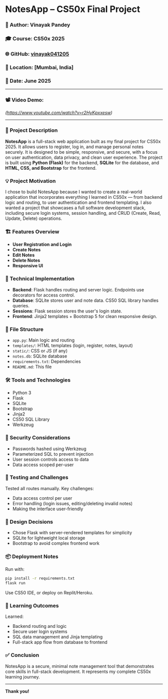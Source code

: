 
# NotesApp – CS50x Final Project

### 👤 Author: Vinayak Pandey  
### 🎓 Course: CS50x 2025  
### 🌐 GitHub: [vinayak041205](https://github.com/me50/vinayak041205)  
### 📍 Location: [Mumbai, India]  
### 📅 Date: June 2025

---

### 📽️ Video Demo:
*(https://www.youtube.com/watch?v=r2HyKpxxesw)*

---

### 📄 Project Description

**NotesApp** is a full-stack web application built as my final project for CS50x 2025. It allows users to register, log in, and manage personal notes securely. It is designed to be simple, responsive, and secure, with a focus on user authentication, data privacy, and clean user experience. The project is built using **Python (Flask)** for the backend, **SQLite** for the database, and **HTML, CSS, and Bootstrap** for the frontend.

### 💡 Project Motivation

I chose to build NotesApp because I wanted to create a real-world application that incorporates everything I learned in CS50x — from backend logic and routing, to user authentication and frontend templating. I also wanted a project that showcases a full software development stack, including secure login systems, session handling, and CRUD (Create, Read, Update, Delete) operations.

### 🏗️ Features Overview

- **User Registration and Login**  
- **Create Notes**  
- **Edit Notes**  
- **Delete Notes**  
- **Responsive UI**

### 🧠 Technical Implementation

- **Backend**: Flask handles routing and server logic. Endpoints use decorators for access control.  
- **Database**: SQLite stores user and note data. CS50 SQL library handles queries.  
- **Sessions**: Flask session stores the user's login state.  
- **Frontend**: Jinja2 templates + Bootstrap 5 for clean responsive design.

### 📁 File Structure

- `app.py`: Main logic and routing  
- `templates/`: HTML templates (login, register, notes, layout)  
- `static/`: CSS or JS (if any)  
- `notes.db`: SQLite database  
- `requirements.txt`: Dependencies  
- `README.md`: This file

### 🛠️ Tools and Technologies

- Python 3  
- Flask  
- SQLite  
- Bootstrap  
- Jinja2  
- CS50 SQL Library  
- Werkzeug

### 🔐 Security Considerations

- Passwords hashed using Werkzeug  
- Parameterized SQL to prevent injection  
- User session controls access to data  
- Data access scoped per-user

### 🧪 Testing and Challenges

Tested all routes manually. Key challenges:
- Data access control per user
- Error handling (login issues, editing/deleting invalid notes)
- Making the interface user-friendly

### 🧱 Design Decisions

- Chose Flask with server-rendered templates for simplicity  
- SQLite for lightweight local storage  
- Bootstrap to avoid complex frontend work

### 📦 Deployment Notes

Run with:
```bash
pip install -r requirements.txt
flask run
```
Use CS50 IDE, or deploy on Replit/Heroku.

### 🎯 Learning Outcomes

Learned:
- Backend routing and logic
- Secure user login systems
- SQL data management and Jinja templating
- Full-stack app flow from database to frontend

### ✅ Conclusion

NotesApp is a secure, minimal note management tool that demonstrates core skills in full-stack development. It represents my complete CS50x learning journey.

---

**Thank you!**
